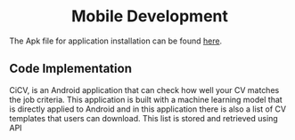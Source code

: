 <h1 align="center">Mobile Development</h1>

The Apk file for application installation can be found [here](https://drive.google.com/file/d/1EwLnmS4EFtNZa_O8iRyNYXffkATLYsBu/view?usp=sharing).

## Code Implementation
CiCV, is an Android application that can check how well your CV matches the job criteria. This application is built with a machine learning model that is directly applied to Android and in this application there is also a list of CV templates that users can download. This list is stored and retrieved using API
